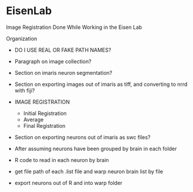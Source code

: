# EisenLab
Image Registration Done While Working in the Eisen Lab

Organization

- DO I USE REAL OR FAKE PATH NAMES?

- Paragraph on image collection?
- Section on imaris neuron segmentation?
- Section on exporting images out of imaris as tiff, and converting to nrrd with fiji?
- IMAGE REGISTRATION
	- Initial Registration
	- Average
	- Final Registration
- Section on exporting neurons out of imaris as swc files?
- After assuming neurons have been grouped by brain in each folder
- R code to read in each neuron by brain
- get file path of each .list file and warp neuron brain list by file
- export neurons out of R and into warp folder